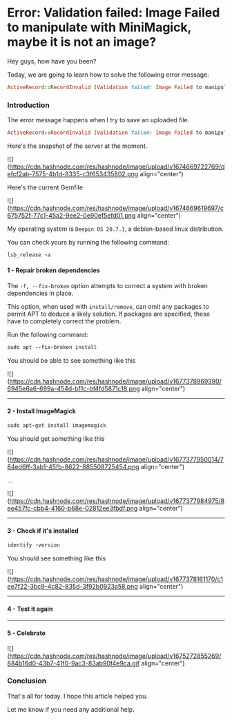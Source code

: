 # Error: Validation failed: Image Failed to manipulate with MiniMagick, maybe it is not an image?

Hey guys, how have you been?

Today, we are going to learn how to solve the following error message:

```ruby
ActiveRecord::RecordInvalid (Validation failed: Image Failed to manipulate with MiniMagick, maybe it is not an image? Original Error: You must have ImageMagick or GraphicsMagick installed):
```

### Introduction

The error message happens when I try to save an uploaded file.

```ruby
ActiveRecord::RecordInvalid (Validation failed: Image Failed to manipulate with MiniMagick, maybe it is not an image? Original Error: You must have ImageMagick or GraphicsMagick installed)
```

Here's the snapshot of the server at the moment.

![](https://cdn.hashnode.com/res/hashnode/image/upload/v1674669722769/defcf2ab-7575-4b1d-8335-c3f653435802.png align="center")

Here's the current Gemfile

![](https://cdn.hashnode.com/res/hashnode/image/upload/v1674669619697/c675752f-77c1-45a2-9ee2-0e90ef5efd01.png align="center")

My operating system is `Deepin OS 20.7.1`, a debian-based linux distribution.

You can check yours by running the following command:

```ruby
lsb_release -a
```

#### **1 - Repair broken dependencies**

The `-f, --fix-broken` option attempts to correct a system with broken dependencies in place.

This option, when used with `install/remove`, can omit any packages to permit APT to deduce a likely solution. If packages are specified, these have to completely correct the problem.

Run the following command:

```ruby
sudo apt --fix-broken install
```

You should be able to see something like this

![](https://cdn.hashnode.com/res/hashnode/image/upload/v1677378969390/6945e6a6-699a-454d-b11c-bf4fd5871c18.png align="center")

---

#### 2 - Install ImageMagick

```ruby
sudo apt-get install imagemagick
```

You should get something like this

![](https://cdn.hashnode.com/res/hashnode/image/upload/v1677377950014/784ed6ff-3ab1-45fb-8622-885508725454.png align="center")

...

![](https://cdn.hashnode.com/res/hashnode/image/upload/v1677377984975/8ee457fc-cbb4-4160-b68e-02812ee3fbdf.png align="center")

---

#### 3 - Check if it's installed

```ruby
identify -version
```

You should see something like this

![](https://cdn.hashnode.com/res/hashnode/image/upload/v1677378161170/c1ee7f22-3bc9-4c82-835d-3f92b0923a58.png align="center")

---

#### 4 - Test it again

---

#### 5 - Celebrate

![](https://cdn.hashnode.com/res/hashnode/image/upload/v1675272855269/884b16d0-43b7-41f0-9ac3-83ab90f4e9ca.gif align="center")

### Conclusion

That's all for today. I hope this article helped you.

Let me know if you need any additional help.
